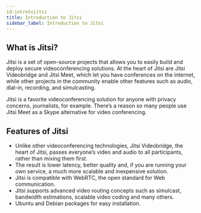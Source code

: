 ```yaml
---
id:introtojitsi 
title: Introduction to Jitsi
sidebar_label: Introduction to Jitsi
---
```


<!-- Global site tag (gtag.js) - Google Analytics -->
<script async src="https://www.googletagmanager.com/gtag/js?id=UA-163579416-2"></script>
<script>
  window.dataLayer = window.dataLayer || [];
  function gtag(){dataLayer.push(arguments);}
  gtag('js', new Date());

  gtag('config', 'UA-163579416-2');
</script>

## What is Jitsi?

Jitsi is a set of open-source projects that allows you to easily build and deploy secure videoconferencing solutions. At the heart of Jitsi are Jitsi Videobridge and Jitsi Meet, which let you have conferences on the internet, while other projects in the community enable other features such as audio, dial-in, recording, and simulcasting.

Jitsi is a favorite videoconferencing solution for anyone with privacy concerns, journalists, for example. There’s a reason so many people use Jitsi Meet as a Skype alternative for video conferencing.

## Features of Jitsi

- Unlike other videoconferencing technologies, Jitsi Videobridge, the heart of Jitsi, passes everyone’s video and audio to all participants, rather than mixing them first.
- The result is lower latency, better quality and, if you are running your own service, a much more scalable and inexpensive solution.
- Jitsi is compatible with WebRTC, the open standard for Web communication.
- Jitsi supports advanced video routing concepts such as simulcast, bandwidth estimations, scalable video coding and many others.
- Ubuntu and Debian packages for easy installation.
